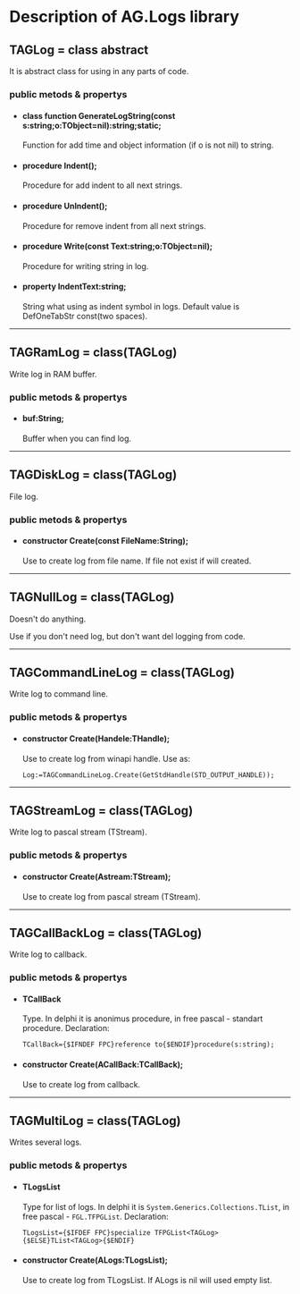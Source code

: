 ﻿﻿
# Description of AG.Logs library

## TAGLog = class abstract

It is abstract class for using in any parts of code.
  
### public metods & propertys

+ #### class function GenerateLogString(const s:string;o:TObject=nil):string;static;

	Function for add time and object information (if o is not nil) to string.

+ #### procedure Indent();

	Procedure for add indent to all next strings.

+ #### procedure UnIndent();

	Procedure for remove indent from all next strings.

+ #### procedure Write(const Text:string;o:TObject=nil);

	Procedure for writing string in log.

+ #### property IndentText:string;

	String what using as indent symbol in logs. Default value is DefOneTabStr const(two spaces).

********************************************
## TAGRamLog = class(TAGLog)

Write log in RAM buffer.

### public metods & propertys

+ #### buf:String;

	Buffer when you can find log.

********************************************
## TAGDiskLog = class(TAGLog)

File log.

### public metods & propertys

+ #### constructor Create(const FileName:String);

	Use to create log from file name. If file not exist if will created.

********************************************
## TAGNullLog = class(TAGLog)

Doesn't do anything.

Use if you don't need log, but don't want del logging from code.

********************************************
## TAGCommandLineLog = class(TAGLog)

Write log to command line.

### public metods & propertys

+ #### constructor Create(Handele:THandle);

	Use to create log from winapi handle. Use as:

	`Log:=TAGCommandLineLog.Create(GetStdHandle(STD_OUTPUT_HANDLE));`

********************************************
## TAGStreamLog = class(TAGLog)

Write log to pascal stream (TStream).

### public metods & propertys

+ #### constructor Create(Astream:TStream);

	Use to create log from pascal stream (TStream).

********************************************
## TAGCallBackLog = class(TAGLog)

Write log to callback.

### public metods & propertys
      
+ #### TCallBack

	Type. In delphi it is anonimus procedure, in free pascal - standart procedure. Declaration:

	`TCallBack={$IFNDEF FPC}reference to{$ENDIF}procedure(s:string);`

+ #### constructor Create(ACallBack:TCallBack);

	Use to create log from callback.

********************************************
## TAGMultiLog = class(TAGLog)

Writes several logs.

### public metods & propertys
      
+ #### TLogsList

	Type for list of logs. In delphi it is `System.Generics.Collections.TList`, in free pascal - `FGL.TFPGList`. Declaration:

	`TLogsList={$IFDEF FPC}specialize TFPGList<TAGLog>{$ELSE}TList<TAGLog>{$ENDIF}`

+ #### constructor Create(ALogs:TLogsList);

	Use to create log from TLogsList. If ALogs is nil will used empty list.
